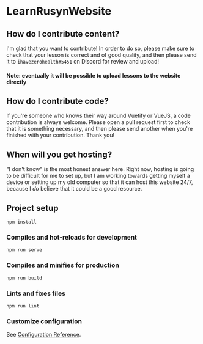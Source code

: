 # LearnRusynWebsite

## How do I contribute content?
I'm glad that you want to contribute! In order to do so, please make sure to check that your lesson is correct and of good quality,
and then please send it to `ihavezerohealth#5451` on Discord for review and upload!
#### Note: eventually it will be possible to upload lessons to the website directly


## How do I contribute code?
If you're someone who knows their way around Vuetify or VueJS, a code contribution is always welcome. Please open a pull request first
to check that it is something necessary, and then please send another when you're finished with your contribution. Thank you!

## When will you get hosting?
"I don't know" is the most honest answer here. Right now, hosting is going to be difficult for me to set up, but I am working towards getting myself a device or setting up my old computer so that it can host this website 24/7, because I _do_ believe that it could be a good resource.
















## Project setup
```
npm install
```

### Compiles and hot-reloads for development
```
npm run serve
```

### Compiles and minifies for production
```
npm run build
```

### Lints and fixes files
```
npm run lint
```

### Customize configuration
See [Configuration Reference](https://cli.vuejs.org/config/).
